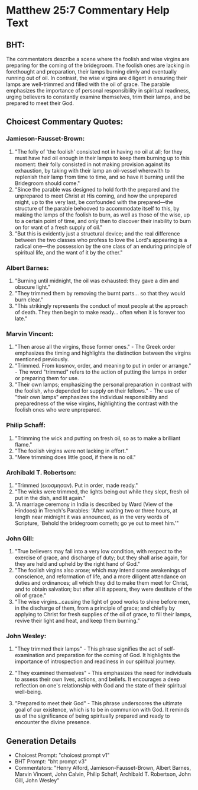 # Matthew 25:7 Commentary Help Text

## BHT:
The commentators describe a scene where the foolish and wise virgins are preparing for the coming of the bridegroom. The foolish ones are lacking in forethought and preparation, their lamps burning dimly and eventually running out of oil. In contrast, the wise virgins are diligent in ensuring their lamps are well-trimmed and filled with the oil of grace. The parable emphasizes the importance of personal responsibility in spiritual readiness, urging believers to constantly examine themselves, trim their lamps, and be prepared to meet their God.

## Choicest Commentary Quotes:
### Jamieson-Fausset-Brown:
1. "The folly of 'the foolish' consisted not in having no oil at all; for they must have had oil enough in their lamps to keep them burning up to this moment: their folly consisted in not making provision against its exhaustion, by taking with their lamp an oil-vessel wherewith to replenish their lamp from time to time, and so have it burning until the Bridegroom should come."
2. "Since the parable was designed to hold forth the prepared and the unprepared to meet Christ at His coming, and how the unprepared might, up to the very last, be confounded with the prepared—the structure of the parable behooved to accommodate itself to this, by making the lamps of the foolish to burn, as well as those of the wise, up to a certain point of time, and only then to discover their inability to burn on for want of a fresh supply of oil."
3. "But this is evidently just a structural device; and the real difference between the two classes who profess to love the Lord's appearing is a radical one—the possession by the one class of an enduring principle of spiritual life, and the want of it by the other."

### Albert Barnes:
1. "Burning until midnight, the oil was exhausted: they gave a dim and obscure light."
2. "They trimmed them by removing the burnt parts... so that they would burn clear."
3. "This strikingly represents the conduct of most people at the approach of death. They then begin to make ready... often when it is forever too late."

### Marvin Vincent:
1. "Then arose all the virgins, those former ones." - The Greek order emphasizes the timing and highlights the distinction between the virgins mentioned previously.
2. "Trimmed. From kosmov, order, and meaning to put in order or arrange." - The word "trimmed" refers to the action of putting the lamps in order or preparing them for use.
3. "Their own lamps; emphasizing the personal preparation in contrast with the foolish, who depended for supply on their fellows." - The use of "their own lamps" emphasizes the individual responsibility and preparedness of the wise virgins, highlighting the contrast with the foolish ones who were unprepared.

### Philip Schaff:
1. "Trimming the wick and putting on fresh oil, so as to make a brilliant flame." 
2. "The foolish virgins were not lacking in effort." 
3. "Mere trimming does little good, if there is no oil."

### Archibald T. Robertson:
1. "Trimmed (εκοσμησαν). Put in order, made ready." 
2. "The wicks were trimmed, the lights being out while they slept, fresh oil put in the dish, and lit again." 
3. "A marriage ceremony in India is described by Ward (View of the Hindoos) in Trench's Parables: 'After waiting two or three hours, at length near midnight it was announced, as in the very words of Scripture, 'Behold the bridegroom cometh; go ye out to meet him.'"

### John Gill:
1. "True believers may fall into a very low condition, with respect to the exercise of grace, and discharge of duty; but they shall arise again, for they are held and upheld by the right hand of God."
2. "The foolish virgins also arose; which may intend some awakenings of conscience, and reformation of life, and a more diligent attendance on duties and ordinances; all which they did to make them meet for Christ, and to obtain salvation; but after all it appears, they were destitute of the oil of grace."
3. "The wise virgins...causing the light of good works to shine before men, in the discharge of them, from a principle of grace; and chiefly by applying to Christ for fresh supplies of the oil of grace, to fill their lamps, revive their light and heat, and keep them burning."

### John Wesley:
1. "They trimmed their lamps" - This phrase signifies the act of self-examination and preparation for the coming of God. It highlights the importance of introspection and readiness in our spiritual journey.

2. "They examined themselves" - This emphasizes the need for individuals to assess their own lives, actions, and beliefs. It encourages a deep reflection on one's relationship with God and the state of their spiritual well-being.

3. "Prepared to meet their God" - This phrase underscores the ultimate goal of our existence, which is to be in communion with God. It reminds us of the significance of being spiritually prepared and ready to encounter the divine presence.


## Generation Details
- Choicest Prompt: "choicest prompt v1"
- BHT Prompt: "bht prompt v3"
- Commentators: "Henry Alford, Jamieson-Fausset-Brown, Albert Barnes, Marvin Vincent, John Calvin, Philip Schaff, Archibald T. Robertson, John Gill, John Wesley"
